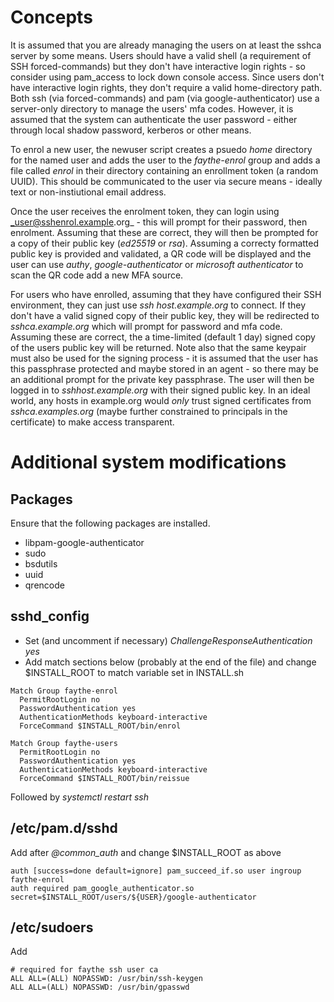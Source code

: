 # Concepts

It is assumed that you are already managing the users on at least the sshca server by some means. Users should have a valid shell (a requirement of SSH forced-commands) but they don't have interactive login rights - so consider using pam_access to lock down console access. Since users don't have interactive login rights, they don't require a valid home-directory path. Both ssh (via forced-commands) and pam (via google-authenticator) use a server-only directory to manage the users' mfa codes. However, it is assumed that the system can authenticate the user password - either through local shadow password, kerberos or other means.

To enrol a new user, the newuser script creates a psuedo _home_ directory for the named user and adds the user to the _faythe-enrol_ group and adds a file called _enrol_ in their directory containing an enrollment token (a random UUID). This should be communicated to the user via secure means - ideally text or non-instiutional email address.

Once the user receives the enrolment token, they can login using _user@sshenrol.example.org_ - this will prompt for their password, then enrolment. Assuming that these are correct, they will then be prompted for a copy of their public key (_ed25519_ or _rsa_). Assuming a correcty formatted public key is provided and validated, a QR code will be displayed and the user can use _authy_, _google-authenticator_ or _microsoft authenticator_ to scan the QR code add a new MFA source. 

For users who have enrolled, assuming that they have configured their SSH environment, they can just use _ssh host.example.org_ to connect. If they don't have a valid signed copy of their public key, they will be redirected to _sshca.example.org_ which will prompt for password and mfa code. Assuming these are correct, the a time-limited (default 1 day) signed copy of the users public key will be returned. Note also that the same keypair must also be used for the signing process - it is assumed that the user has this passphrase protected and maybe stored in an agent - so there may be an additional prompt for the private key passphrase. The user will then be logged in to _sshhost.example.org_ with their signed public key. In an ideal world, any hosts in example.org would _only_ trust signed certificates from _sshca.examples.org_ (maybe further constrained to principals in the certificate) to make access transparent.

# Additional system modifications

## Packages

Ensure that the following packages are installed.

* libpam-google-authenticator
* sudo
* bsdutils
* uuid
* qrencode

## sshd_config

* Set (and uncomment if necessary) _ChallengeResponseAuthentication yes_
* Add match sections below (probably at the end of the file) and change $INSTALL_ROOT to match variable set in INSTALL.sh


```
Match Group faythe-enrol
  PermitRootLogin no
  PasswordAuthentication yes
  AuthenticationMethods keyboard-interactive
  ForceCommand $INSTALL_ROOT/bin/enrol

Match Group faythe-users
  PermitRootLogin no
  PasswordAuthentication yes
  AuthenticationMethods keyboard-interactive
  ForceCommand $INSTALL_ROOT/bin/reissue
```

Followed by _systemctl restart ssh_

## /etc/pam.d/sshd

Add after _@common_auth_ and change $INSTALL_ROOT as above

```
auth [success=done default=ignore] pam_succeed_if.so user ingroup faythe-enrol
auth required pam_google_authenticator.so secret=$INSTALL_ROOT/users/${USER}/google-authenticator
```

## /etc/sudoers

Add

```
# required for faythe ssh user ca
ALL ALL=(ALL) NOPASSWD: /usr/bin/ssh-keygen
ALL ALL=(ALL) NOPASSWD: /usr/bin/gpasswd
```
